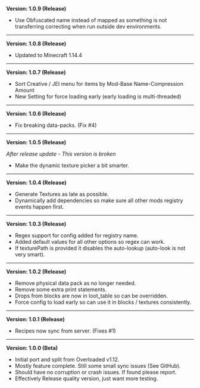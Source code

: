 **Version: 1.0.9 (Release)**

* Use Obfuscated name instead of mapped as something is not transferring correcting when run outside dev environments.

-------------------------------------------------------------------
**Version: 1.0.8 (Release)**

* Updated to Minecraft 1.14.4

-------------------------------------------------------------------
**Version: 1.0.7 (Release)**

* Sort Creative / JEI menu for items by Mod-Base Name-Compression Amount
* New Setting for force loading early (early loading is multi-threaded)

-------------------------------------------------------------------
**Version: 1.0.6 (Release)**

* Fix breaking data-packs. (Fix #4)

-------------------------------------------------------------------
**Version: 1.0.5 (Release)**

*After release update - This version is broken*
* Make the dynamic texture picker a bit smarter.

-------------------------------------------------------------------
**Version: 1.0.4 (Release)**

* Generate Textures as late as possible.
* Dynamically add dependencies so make sure all other mods registry events happen first.

-------------------------------------------------------------------
**Version: 1.0.3 (Release)**

* Regex support for config added for registry name.
* Added default values for all other options so regex can work.
* If texturePath is provided it disables the auto-lookup (auto-look is not very smart).

-------------------------------------------------------------------
**Version: 1.0.2 (Release)**

* Remove physical data pack as no longer needed.
* Remove some extra print statements.
* Drops from blocks are now in loot_table so can be overridden.
* Force config to load early so can use it in blocks / textures consistently.

-------------------------------------------------------------------
**Version: 1.0.1 (Release)**

* Recipes now sync from server. (Fixes #1)

-------------------------------------------------------------------
**Version: 1.0.0 (Beta)**

* Initial port and split from Overloaded v1.12.
* Mostly feature complete. Still some small sync issues (See GitHub).
* Should have no corruption or crash issues. If found please report.
* Effectively Release quality version, just want more testing.